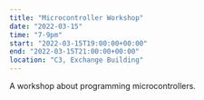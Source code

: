 ```yaml
---
title: "Microcontroller Workshop"
date: "2022-03-15"
time: "7-9pm"
start: "2022-03-15T19:00:00+00:00"
end: "2022-03-15T21:00:00+00:00"
location: "C3, Exchange Building"
---
```


A workshop about programming microcontrollers.
